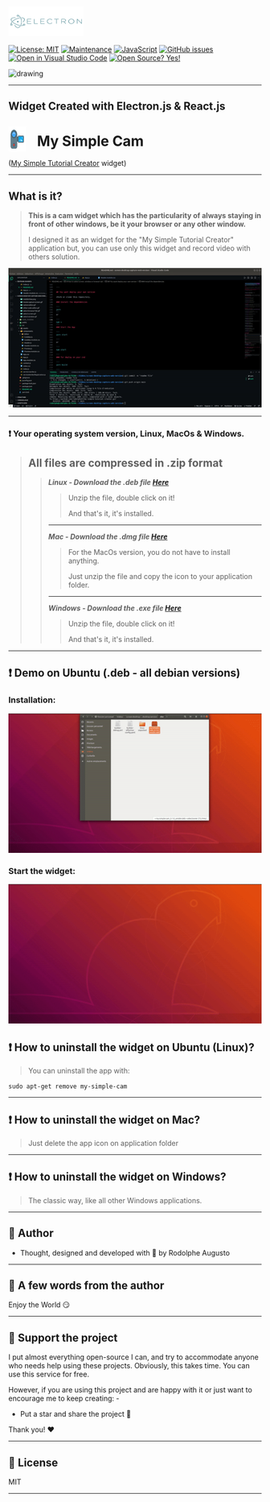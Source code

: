  <img  style =" margin-top: -12px; margin-right: 22px " src="demo/electronjs.svg" alt="drawing" height="60" width="150"/>

[![License: MIT](https://img.shields.io/badge/License-MIT-blue.svg)](https://github.com/rodolphe37/my-simple-cam-dektop-app/blob/main/LICENSE)
[![Maintenance](https://img.shields.io/badge/Maintained%3F-yes-green.svg)](https://github.com/rodolphe37/my-simple-cam-dektop-app/graphs/commit-activity)
[![JavaScript](https://img.shields.io/badge/--F7DF1E?logo=javascript&logoColor=000)](https://www.javascript.com/)
[![GitHub issues](https://badgen.net/github/issues/rodolphe37/my-simple-cam-dektop-app/)](https://github.com/rodolphe37/my-simple-cam-dektop-app/issues)
[![Open in Visual Studio Code](https://open.vscode.dev/badges/open-in-vscode.svg)](https://open.vscode.dev/rodolphe37/my-simple-cam-dektop-app)
[![Open Source? Yes!](https://badgen.net/badge/Open%20Source%20%3F/Yes%21/blue?icon=github)](https://github.com/Naereen/badges/)

<img   src="https://badges.aleen42.com/src/react.svg" alt="drawing" height="20" width="65"/>

---

## Widget Created with Electron.js & React.js


#  <img  style =" float: left; margin-top: -12px; margin-right: 22px " src="demo/camcorder.svg" alt="drawing" height="50" width="35"/>My Simple Cam
([My Simple Tutorial Creator](https://github.com/rodolphe37/my-simple-tutorial-creator) widget)

---

## What is it?
>**This is a cam widget which has the particularity of always staying in front of other windows, be it your browser or any other window.**
>
>I designed it as an widget for the "My Simple Tutorial Creator" application but, you can use only this widget and record video with others solution.

![alt text](demo/demo.gif "My Simple Cam")

---

### **:heavy_exclamation_mark: Your operating system version, Linux, MacOs & Windows.**


>All files are compressed in .zip format
>---
>>***Linux - Download the .deb file [Here](https://github.com/rodolphe37/my-simple-cam-dektop-app-dektop-app/blob/main/widget-versions/linux/my-simple-cam-dektop-app_0.1.0_amd64.deb?raw=true)***
>>
>>>Unzip the file, double click on it!
>>>
>>>And that's it, it's installed.
>>
>>---
>>
>>***Mac - Download the .dmg file [Here](https://drive.google.com/file/d/1Uq5U5pRACU2W1XQzrr7gK_PUwRV1a5vv/view?usp=sharing)***
>>
>>>For the MacOs version, you do not have to install anything.
>>>
>>>Just unzip the file and copy the icon to your application folder.
>>
>>---
>>
>>***Windows - Download the .exe file [Here](https://drive.google.com/file/d/1SbZFpwP_kkvw8yMCjM4Nfy1zoXWQR2Ch/view?usp=sharing)***
>>
>>>Unzip the file, double click on it!
>>>
>>>And that's it, it's installed.
---

## :heavy_exclamation_mark: Demo on Ubuntu (.deb - all debian versions)

### Installation:

![alt text](demo/install.gif "My Simple Cam")

### Start the widget:

![alt text](demo/start.gif "My Simple Cam")



## :heavy_exclamation_mark:  How to uninstall the widget on Ubuntu (Linux)?

> You can uninstall the app with:

```
sudo apt-get remove my-simple-cam

```

---

## :heavy_exclamation_mark:  How to uninstall the widget on Mac?

> Just delete the app icon on application folder

---

## :heavy_exclamation_mark:  How to uninstall the widget on Windows?

> The classic way, like all other Windows applications.

---


## :bust_in_silhouette: Author

- Thought, designed and developed with :purple_heart: by Rodolphe Augusto

---

## :large_blue_diamond: A few words from the author

Enjoy the World :smirk:

---

## :sparkling_heart: Support the project

I put almost everything open-source I can, and try to accommodate anyone who needs help using these projects. Obviously,
this takes time. You can use this service for free.

However, if you are using this project and are happy with it or just want to encourage me to keep creating: -

- Put a star and share the project :rocket:

Thank you! :heart:

---

## :scroll: License

MIT

---
